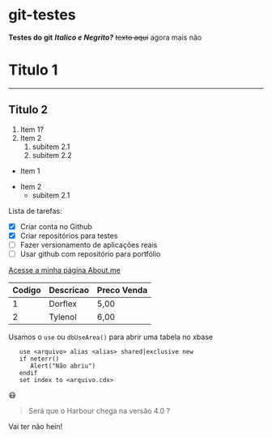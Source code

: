 # git-testes
**Testes do git**
***Italico e Negrito?***
~~texto aqui~~ agora mais não
# Titulo 1
***
## Titulo 2

1. Item 1?
2. Item 2
   1. subitem 2.1
   2. subitem 2.2

* Item 1
- Item 2
   * subitem 2.1
   
Lista de tarefas:

- [X] Criar conta no Github
- [x] Criar repositórios para testes
- [ ] Fazer versionamento de aplicações reais
- [ ] Usar github com repositório para portfólio

[Acesse a minha página About.me](https://about.me/angeiras)

Codigo | Descricao | Preco Venda
---|---|---
1 | Dorflex | 5,00
2 | Tylenol | 6,00

Usamos o `use` ou `dbUseArea()` para abrir uma tabela no xbase

```
   use <arquivo> alias <alias> shared|exclusive new
   if neterr()
      Alert("Não abriu")
   endif
   set index to <arquivo.cdx>
```

:mask:

> Será que o Harbour chega na versão 4.0 ?

Vai ter não hein!
